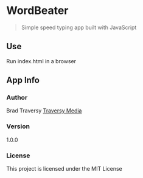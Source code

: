 # WordBeater

> Simple speed typing app built with JavaScript

## Use

Run index.html in a browser

## App Info

### Author

Brad Traversy
[Traversy Media](http://www.traversymedia.com)

### Version

1.0.0

### License

This project is licensed under the MIT License
